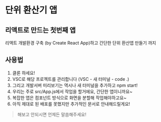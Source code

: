# 단위 환산기 앱

## 리액트로 만드는 첫번째 앱
리액트 개발환경 구축 (by Create React App)하고 간단한 단위 환산앱 만들기 까지

## 사용법
1. 클론 하세요!
2. VSC로 해당 프로젝트를 관리합니다 (VSC - 새 터미널 - code .)
3. 그리고 개발서버 미리보기는 역시나 새 터미널을 추가하고 npm start!
4. 우리는 주로 src/App.js에서 작업을 할거에요, 간단한 앱이니까요~
5. 복잡한 앱은 컴포넌트 방식으로 화면을 분할해 작업해야하고요~
6. 아직 제대로 된 배포를 못했지만 추가적인 문서로 안내해드릴게요!

> 해보고 안되시면 언제든 말씀해주세요!

